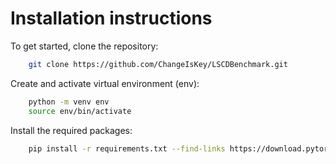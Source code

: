 # Installation instructions

To get started, clone the repository:

```sh
    git clone https://github.com/ChangeIsKey/LSCDBenchmark.git
```

Create and activate virtual environment (env):

```sh
    python -m venv env
    source env/bin/activate
```

Install the required packages:

```sh
    pip install -r requirements.txt --find-links https://download.pytorch.org/whl/torch_stable.html
```
